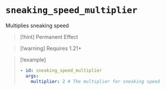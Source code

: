 # `sneaking_speed_multiplier`

Multiplies sneaking speed

> [!hint] Permanent Effect

> [!warning] Requires 1.21+

> [!example]
> ```yaml
> - id: sneaking_speed_multiplier
>   args:
>     multiplier: 2 # The multiplier for sneaking speed
> ```
